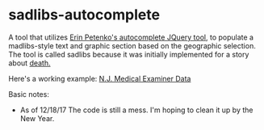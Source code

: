 # sadlibs-autocomplete
A tool that utilizes [Erin Petenko's autocomplete JQuery tool](https://github.com/epetenko/contact-nj-leg/), to populate a madlibs-style text and graphic section based on the geographic selection. The tool is called sadlibs because it was initially implemented for a story about [death.](http://death.nj.com) 

Here's a working example: [N.J. Medical Examiner Data](http://death.nj.com/data)

Basic notes:
- As of 12/18/17 The code is still a mess. I'm hoping to clean it up by the New Year. 
